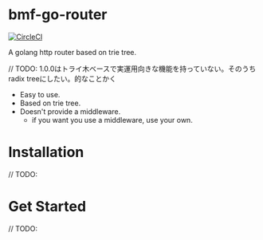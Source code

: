 # bmf-go-router
[![CircleCI](https://circleci.com/gh/bmf-san/bmf-go-router/tree/master.svg?style=svg)](https://circleci.com/gh/bmf-san/bmf-go-router/tree/master)

A golang http router based on trie tree.

// TODO:  1.0.0はトライ木ベースで実運用向きな機能を持っていない。そのうちradix treeにしたい。的なことかく
- Easy to use.
- Based on trie tree.
- Doesn't provide a middleware.
    - if you want you use a middleware, use your own.

# Installation
// TODO:

# Get Started
// TODO: